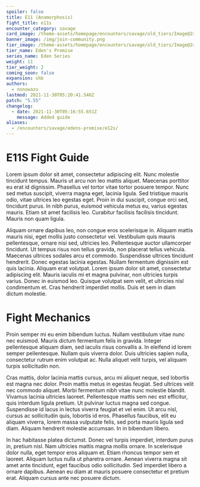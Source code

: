 ```yaml
---
spoiler: false
title: E11 (Anamorphosis)
fight_title: e11s
encounter_category: savage
card_image: /theme-assets/homepage/encounters/savage/old_tiers/Image@2x.png
banner_image: /img/join-community.png
tier_image: /theme-assets/homepage/encounters/savage/old_tiers/Image@2x.png
tier_name: Eden's Promise
series_name: Eden Series
weight: 11
tier_weight: 2
coming_soon: false
expansion: shb
authors:
  - nonowazu
lastmod: 2021-11-30T05:20:41.546Z
patch: "5.55"
changelog:
  - date: 2021-11-30T05:16:55.651Z
    message: Added guide
aliases:
  - /encounters/savage/edens-promise/e12s/
---
```

# E11S Fight Guide
Lorem ipsum dolor sit amet, consectetur adipiscing elit. Nunc molestie tincidunt tempus. Mauris ut arcu non leo mattis aliquet. Maecenas porttitor eu erat id dignissim. Phasellus vel tortor vitae tortor posuere tempor. Nunc sed metus suscipit, viverra magna eget, lacinia ligula. Sed tristique mauris odio, vitae ultrices leo egestas eget. Proin in dui suscipit, congue orci sed, tincidunt purus. In nibh purus, euismod vehicula metus eu, varius egestas mauris. Etiam sit amet facilisis leo. Curabitur facilisis facilisis tincidunt. Mauris non quam ligula.

Aliquam ornare dapibus leo, non congue eros scelerisque in. Aliquam mattis mauris nisi, eget mollis justo consectetur vel. Vestibulum quis mauris pellentesque, ornare nisi sed, ultricies leo. Pellentesque auctor ullamcorper tincidunt. Ut tempus risus non tellus gravida, non placerat tellus vehicula. Maecenas ultrices sodales arcu et commodo. Suspendisse ultrices tincidunt hendrerit. Donec egestas lacinia egestas. Nullam fermentum dignissim est quis lacinia. Aliquam erat volutpat. Lorem ipsum dolor sit amet, consectetur adipiscing elit. Mauris iaculis mi et magna pulvinar, non ultricies turpis varius. Donec in euismod leo. Quisque volutpat sem velit, et ultricies nisl condimentum et. Cras hendrerit imperdiet mollis. Duis et sem in diam dictum molestie.

# Fight Mechanics

Proin semper mi eu enim bibendum luctus. Nullam vestibulum vitae nunc nec euismod. Mauris dictum fermentum felis in gravida. Integer pellentesque aliquam diam, sed iaculis risus convallis a. In eleifend id lorem semper pellentesque. Nullam quis viverra dolor. Duis ultricies sapien nulla, consectetur rutrum enim volutpat ac. Nulla aliquet velit turpis, vel aliquam turpis sollicitudin non.

Cras mattis, dolor lacinia mattis cursus, arcu mi aliquet neque, sed lobortis est magna nec dolor. Proin mattis metus in egestas feugiat. Sed ultrices velit nec commodo aliquet. Morbi fermentum nibh vitae nunc molestie blandit. Vivamus lacinia ultricies laoreet. Pellentesque mattis sem nec est efficitur, quis interdum ligula pretium. Ut pulvinar luctus magna sed congue. Suspendisse id lacus in lectus viverra feugiat et vel enim. Ut arcu nisl, cursus ac sollicitudin quis, lobortis id eros. Phasellus faucibus, elit eu aliquam viverra, lorem massa vulputate felis, sed porta mauris ligula sed diam. Aliquam hendrerit molestie accumsan. In in bibendum libero.

In hac habitasse platea dictumst. Donec vel turpis imperdiet, interdum purus in, pretium nisl. Nam ultricies mattis magna mollis ornare. In scelerisque dolor nulla, eget tempor eros aliquam et. Etiam rhoncus tempor sem et laoreet. Aliquam luctus nulla ut pharetra ornare. Aenean viverra magna sit amet ante tincidunt, eget faucibus odio sollicitudin. Sed imperdiet libero a ornare dapibus. Aenean eu diam at mauris posuere consectetur et pretium erat. Aliquam cursus ante nec posuere dictum.
